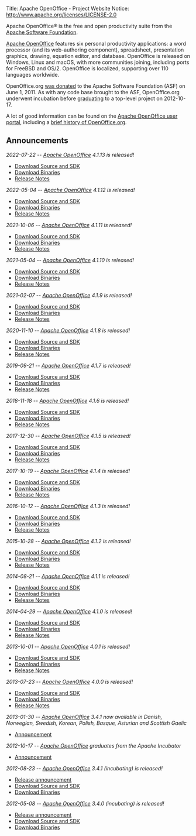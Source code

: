 Title:     Apache OpenOffice - Project Website
Notice: http://www.apache.org/licenses/LICENSE-2.0

Apache OpenOffice® is the free and open productivity suite from the [Apache Software Foundation][0].

[Apache OpenOffice][1] features six personal productivity applications: a word processor (and its web-authoring component),
spreadsheet, presentation graphics, drawing, equation editor, and database. OpenOffice is released on Windows, Linux and
macOS, with more communities joining, including ports for FreeBSD and OS/2. OpenOffice is localized, supporting over 110
languages worldwide.

OpenOffice.org [was donated][2] to the Apache Software Foundation (ASF) on June 1, 2011. As with any code base brought to
the ASF, OpenOffice.org underwent incubation before [graduating][3] to a top-level project on 2012-10-17.

A lot of good information can be found on the [Apache OpenOffice user portal][4], including a [brief history of
OpenOffice.org][5].

## Announcements

*2022-07-22 -- [Apache OpenOffice][1] 4.1.13 is released!*

- [Download Source and SDK](/downloads.html)
- [Download Binaries](https://www.openoffice.org/download/)
- [Release Notes](https://cwiki.apache.org/confluence/display/OOOUSERS/AOO+4.1.13+Release+Notes)

*2022-05-04 -- [Apache OpenOffice][1] 4.1.12 is released!*

- [Download Source and SDK](/downloads.html)
- [Download Binaries](https://www.openoffice.org/download/)
- [Release Notes](https://cwiki.apache.org/confluence/display/OOOUSERS/AOO+4.1.12+Release+Notes)

*2021-10-06 -- [Apache OpenOffice][1] 4.1.11 is released!*

- [Download Source and SDK](/downloads.html)
- [Download Binaries](https://www.openoffice.org/download/)
- [Release Notes](https://cwiki.apache.org/confluence/display/OOOUSERS/AOO+4.1.11+Release+Notes)

*2021-05-04 -- [Apache OpenOffice][1] 4.1.10 is released!*

- [Download Source and SDK](/downloads.html)
- [Download Binaries](https://www.openoffice.org/download/)
- [Release Notes](https://cwiki.apache.org/confluence/display/OOOUSERS/AOO+4.1.10+Release+Notes)

*2021-02-07 -- [Apache OpenOffice][1] 4.1.9 is released!*

- [Download Source and SDK](/downloads.html)
- [Download Binaries](https://www.openoffice.org/download/)
- [Release Notes](https://cwiki.apache.org/confluence/display/OOOUSERS/AOO+4.1.9+Release+Notes)

*2020-11-10 -- [Apache OpenOffice][1] 4.1.8 is released!*

- [Download Source and SDK](/downloads.html)
- [Download Binaries](https://www.openoffice.org/download/)
- [Release Notes](https://cwiki.apache.org/confluence/display/OOOUSERS/AOO+4.1.8+Release+Notes)

*2019-09-21 -- [Apache OpenOffice][1] 4.1.7 is released!*

- [Download Source and SDK](/downloads.html)
- [Download Binaries](https://www.openoffice.org/download/)
- [Release Notes](https://cwiki.apache.org/confluence/display/OOOUSERS/AOO+4.1.7+Release+Notes)

*2018-11-18 -- [Apache OpenOffice][1] 4.1.6 is released!*

- [Download Source and SDK](/downloads.html)
- [Download Binaries](https://www.openoffice.org/download/)
- [Release Notes](https://cwiki.apache.org/confluence/display/OOOUSERS/AOO+4.1.6+Release+Notes)

*2017-12-30 -- [Apache OpenOffice][1] 4.1.5 is released!*

- [Download Source and SDK](/downloads.html#release-archives)
- [Download Binaries](https://www.openoffice.org/download/)
- [Release Notes](https://cwiki.apache.org/confluence/display/OOOUSERS/AOO+4.1.5+Release+Notes)

*2017-10-19 -- [Apache OpenOffice][1] 4.1.4 is released!*

- [Download Source and SDK](/downloads.html#release-archives)
- [Download Binaries](https://www.openoffice.org/download/)
- [Release Notes](https://cwiki.apache.org/confluence/display/OOOUSERS/AOO+4.1.4+Release+Notes)

*2016-10-12 -- [Apache OpenOffice][1] 4.1.3 is released!*

- [Download Source and SDK](/downloads.html#release-archives)
- [Download Binaries](https://www.openoffice.org/download/)
- [Release Notes](https://cwiki.apache.org/confluence/display/OOOUSERS/AOO+4.1.3+Release+Notes)

*2015-10-28 -- [Apache OpenOffice][1] 4.1.2 is released!*

- [Download Source and SDK](/downloads.html#release-archives)
- [Download Binaries](https://www.openoffice.org/download/)
- [Release Notes](https://cwiki.apache.org/confluence/display/OOOUSERS/AOO+4.1.2+Release+Notes)

*2014-08-21 -- [Apache OpenOffice][1] 4.1.1 is released!*

- [Download Source and SDK](/downloads.html#release-archives)
- [Download Binaries](https://www.openoffice.org/download/)
- [Release Notes](https://cwiki.apache.org/confluence/display/OOOUSERS/AOO+4.1.1+Release+Notes)

*2014-04-29 -- [Apache OpenOffice][1] 4.1.0 is released!*

- [Download Source and SDK](/downloads.html#release-archives)
- [Download Binaries](https://www.openoffice.org/download/)
- [Release Notes](https://cwiki.apache.org/confluence/display/OOOUSERS/AOO+4.1+Release+Notes)

*2013-10-01 -- [Apache OpenOffice][1] 4.0.1 is released!*

- [Download Source and SDK](/downloads.html#release-archives)
- [Download Binaries](https://www.openoffice.org/download/)
- [Release Notes](https://cwiki.apache.org/confluence/display/OOOUSERS/AOO+4.0.1+Release+Notes)

*2013-07-23 -- [Apache OpenOffice][1] 4.0.0 is released!*

- [Download Source and SDK](/downloads.html#release-archives)
- [Download Binaries](https://www.openoffice.org/download/)
- [Release Notes](https://cwiki.apache.org/confluence/display/OOOUSERS/AOO+4.0+Release+Notes)

*2013-01-30 -- [Apache OpenOffice][1] 3.4.1 now available in Danish, Norwegian, Swedish, Korean, Polish, Basque, Asturian and Scottish Gaelic*

- [Announcement](https://blogs.apache.org/OOo/entry/apache_openoffice_now_available_in)

*2012-10-17 -- [Apache OpenOffice][1] graduates from the Apache Incubator*

- [Announcement](https://blogs.apache.org/OOo/entry/openoffice_graduates_from_the_apache)

*2012-08-23 -- [Apache OpenOffice][1] 3.4.1 (incubating) is released!*

- [Release announcement](https://blogs.apache.org/OOo/entry/announcing_apache_openoffice_3_41)
- [Download Source and SDK](/downloads.html#release-archives)
- [Download Binaries](https://www.openoffice.org/download)

*2012-05-08 -- [Apache OpenOffice][1] 3.4.0 (incubating) is released!*

- [Release announcement](https://www.openoffice.org/news/aoo34.html)
- [Download Source and SDK](/downloads.html#release-archives)
- [Download Binaries](https://www.openoffice.org/download/archive.html)


[0]: https://www.apache.org/
[1]: https://www.openoffice.org/
[2]: https://web.archive.org/web/20110606030535/http://www.marketwire.com/press-release/statements-on-openofficeorg-contribution-to-apache-nasdaq-orcl-1521400.htm
[3]: https://blogs.apache.org/OOo/entry/openoffice_graduates_from_the_apache
[4]: https://www.openoffice.org/
[5]: https://www.openoffice.org/about/
